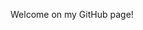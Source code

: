 Welcome on my GitHub page!
<!---
- 👋 Hi, I’m @CedricBaetens
- 👀 I’m interested in ...
- 🌱 I’m currently learning ...
- 💞️ I’m looking to collaborate on ...
- 📫 How to reach me ...

CedricBaetens/CedricBaetens is a ✨ special ✨ repository because its `README.md` (this file) appears on your GitHub profile.
You can click the Preview link to take a look at your changes.
--->
